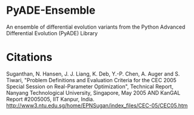# PyADE-Ensemble
An ensemble of differential evolution variants from the Python Advanced Differential Evolution (PyADE) Library

# Citations
Suganthan, N. Hansen, J. J. Liang, K. Deb, Y.-P. Chen, A. Auger and S. Tiwari, "Problem Definitions and Evaluation Criteria for the CEC 2005 Special Session on Real-Parameter Optimization", Technical Report, Nanyang Technological University, Singapore, May 2005 AND KanGAL Report #2005005, IIT Kanpur, India.
http://www3.ntu.edu.sg/home/EPNSugan/index_files/CEC-05/CEC05.htm
